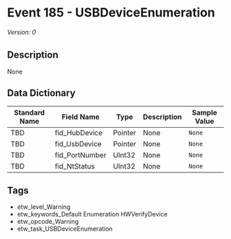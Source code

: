 # Event 185 - USBDeviceEnumeration
###### Version: 0

## Description
None

## Data Dictionary
|Standard Name|Field Name|Type|Description|Sample Value|
|---|---|---|---|---|
|TBD|fid_HubDevice|Pointer|None|`None`|
|TBD|fid_UsbDevice|Pointer|None|`None`|
|TBD|fid_PortNumber|UInt32|None|`None`|
|TBD|fid_NtStatus|UInt32|None|`None`|

## Tags
* etw_level_Warning
* etw_keywords_Default Enumeration HWVerifyDevice
* etw_opcode_Warning
* etw_task_USBDeviceEnumeration